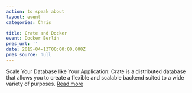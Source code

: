 ```yaml
---
action: to speak about
layout: event
categories: Chris

title: Crate and Docker
event: Docker Berlin
pres_url: ''
date: 2015-04-13T00:00:00.000Z
pres_source: null
---
```


Scale Your Database like Your Application: Crate is a distributed database that allows you to create a flexible and scalable backend suited to a wide variety of purposes. [Read more](http://www.meetup.com/Docker-Berlin/events/221573093/)
